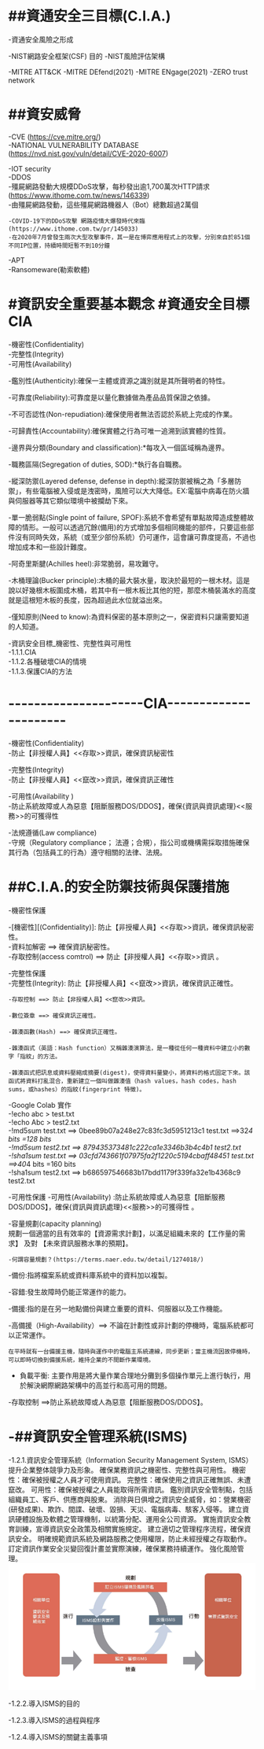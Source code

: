 ##資通安全三目標(C.I.A.)
======
-資通安全風險之形成

-NIST網路安全框架(CSF)
   目的
-NIST風險評估架構

-MITRE ATT&CK
-MITRE DEfend(2021)
-MITRE ENgage(2021)
-ZERO trust network




##資安威脅  
=======
-CVE (https://cve.mitre.org/)  
-NATIONAL VULNERABILITY DATABASE (https://nvd.nist.gov/vuln/detail/CVE-2020-6007)  


-IOT security  
-DDOS  
    -殭屍網路發動大規模DDoS攻擊，每秒發出逾1,700萬次HTTP請求 (https://www.ithome.com.tw/news/146339)  
    -由殭屍網路發動，這些殭屍網路機器人（Bot）總數超過2萬個  
     
    -COVID-19下的DDoS攻擊 網路疫情大爆發時代來臨(https://www.ithome.com.tw/pr/145033)  
    -在2020年7月曾發生兩次大型攻擊事件，其一是在博弈應用程式上的攻擊，分別來自於851個不同IP位置，持續時間短暫不到10分鐘  
 
    
  
-APT  
-Ransomeware(勒索軟體)  



#資訊安全重要基本觀念  #資通安全目標CIA  
======
-機密性(Confidentiality)  
-完整性(Integrity)  
-可用性(Availability)  

-鑑別性(Authenticity):確保一主體或資源之識別就是其所聲明者的特性。  

-可靠度(Reliability):可靠度是以量化數據做為產品品質保證之依據。

-不可否認性(Non-repudiation):確保使用者無法否認於系統上完成的作業。

-可歸責性(Accountability):確保實體之行為可唯一追溯到該實體的性質。  

-邊界與分類(Boundary and classification):*每攻入一個區域稱為邊界。    

-職務區隔(Segregation of duties, SOD):*執行各自職務。  

-縱深防禦(Layered defense, defense in depth):縱深防禦被稱之為「多層防禦」，有些電腦被入侵或是洩密時，風險可以大大降低。EX:電腦中病毒在防火牆與伺服器等其它類似環境中被攔劫下來。  

-單一脆弱點(Single point of failure, SPOF):系統不會希望有單點故障造成整體故障的情形。一般可以透過冗餘(備用)的方式增加多個相同機能的部件，只要這些部件沒有同時失效，系統（或至少部份系統）仍可運作，這會讓可靠度提高，不過也增加成本和一些設計難度。

-阿奇里斯腱(Achilles heel):非常脆弱，易攻難守。

-木桶理論(Bucker principle):木桶的最大裝水量，取決於最短的一根木材。這是說以好幾根木板圍成木桶，若其中有一根木板比其他的短，那麼木桶裝滿水的高度就是這根短木板的長度，因為超過此水位就溢出來。  

-僅知原則(Need to know):為資料保密的基本原則之一，保密資料只讓需要知道的人知道。  

-資訊安全目標_機密性、完整性與可用性  
   -1.1.1.CIA  
   -1.1.2.各種破壞CIA的情境  
   -1.1.3.保護CIA的方法  
   
---------------------CIA----------------------  
====
-機密性(Confidentiality)  
-防止【非授權人員】<<存取>>資訊，確保資訊秘密性  

-完整性(Integrity)  
-防止【非授權人員】<<竄改>>資訊，確保資訊正確性  

-可用性(Availability )  
-防止系統故障或人為惡意【阻斷服務DOS/DDOS】，確保{資訊與資訊處理}<<服務>>的可獲得性  

-法規遵循(Law compliance)  
-守規（Regulatory compliance； 法遵；合規），指公司或機構需採取措施確保其行為（包括員工的行為）遵守相關的法律、法規。  
   

##C.I.A.的安全防禦技術與保護措施  
====
-機密性保護  

-[機密性][(Confidentiality)]: 防止【非授權人員】<<存取>>資訊，確保資訊秘密性。    
-資料加解密 ==> 確保資訊秘密性。    
-存取控制(access comtrol) ==> 防止【非授權人員】<<存取>>資訊 。   

-完整性保護  
  -完整性(Integrity): 防止【非授權人員】<<竄改>>資訊，確保資訊正確性。
  
    -存取控制 ==> 防止【非授權人員】<<竄改>>資訊。    
    
    -數位簽章 ==> 確保資訊正確性。    
    
    -雜湊函數(Hash) ==> 確保資訊正確性。    
    
    -雜湊函式（英語：Hash function）又稱雜湊演算法，是一種從任何一種資料中建立小的數字「指紋」的方法。  
    
    -雜湊函式把訊息或資料壓縮成摘要(digest)，使得資料量變小，將資料的格式固定下來。該函式將資料打亂混合，重新建立一個叫做雜湊值（hash values，hash codes，hash sums，或hashes）的指紋(fingerprint 特徵)。  
    
-Google Colab 實作  
  -!echo abc > test.txt  
  -!echo Abc > test2.txt  
  -!md5sum test.txt  ==> 0bee89b07a248e27c83fc3d5951213c1  test.txt  ==>32*4 bits =128 bits  
  -!md5sum test2.txt ==> 879435373481c222ca1e3346b3b4c4b1  test2.txt  
  -!sha1sum test.txt ==> 03cfd743661f07975fa2f1220c5194cbaff48451  test.txt ==>40*4 bits =160 bits  
  -!sha1sum test2.txt ==> b686597546683b17bdd1179f339fa32e1b4368c9  test2.txt  
 

-可用性保護
  -可用性(Availability) :防止系統故障或人為惡意【阻斷服務DOS/DDOS】，確保{資訊與資訊處理}<<服務>>的可獲得性  。 
  
  -容量規劃(capacity planning)  
    規劃一個適當的且有效率的【資源需求計劃】，以滿足組織未來的【工作量的需求】 及對 【未來資訊服務水準的預期】。
    
    -何謂容量規劃？(https://terms.naer.edu.tw/detail/1274018/)  
  -備份:指將檔案系統或資料庫系統中的資料加以複製。  
  
  -容錯:發生故障時仍能正常運作的能力。  
 
  -備援:指的是在另一地點備份與建立重要的資料、伺服器以及工作機能。  
  
  -高備援（High-Availability）==> 不論在計劃性或非計劃的停機時，電腦系統都可以正常運作。  
  
    在平時就有一台備援主機，隨時與運作中的電腦主系統連線，同步更新；當主機流因故停機時，可以即時切換到備援系統，維持企業的不間斷作業環境。  
    
  - 負載平衡: 主要作用是將大量作業合理地分攤到多個操作單元上進行執行，用於解決網際網路架構中的高並行和高可用的問題。  
   
  -存取控制 ==>防止系統故障或人為惡意【阻斷服務DOS/DDOS】。
  
  
  -##資訊安全管理系統(ISMS)    
  ===
   -1.2.1.資訊安全管理系統（Information Security Management System, ISMS）  
      提升企業整体競爭力及形象。
      確保業務資訊之機密性、完整性與可用性。
      機密性：確保被授權之人員才可使用資訊。
      完整性：確保使用之資訊正確無誤、未遭竄改。
      可用性：確保被授權之人員能取得所需資訊。
      鑑別資訊安全管制點，包括組織員工、客戶、供應商與股東。
      消除與日俱增之資訊安全威脅，如：營業機密(研發成果)、欺詐、間諜、破壞、毀損、天災、電腦病毒、駭客入侵等。
      建立資訊硬體設施及軟體之管理機制，以統籌分配、運用全公司資源。
      實施資訊安全教育訓練，宣導資訊安全政策及相關實施規定。
      建立適切之管理程序流程，確保資訊安全。
      明確規範資訊系統及網路服務之使用權限，防止未經授權之存取動作。
      訂定資訊作業安全災變回復計畫並實際演練，確保業務持續運作。
      強化風險管理。
   ![擷取](https://github.com/j27554212/iPAS/blob/main/%E6%93%B7%E5%8F%96.PNG)
   
   -1.2.2.導入ISMS的目的    
   
   -1.2.3.導入ISMS的過程與程序    
   
   -1.2.4.導入ISMS的關鍵主義事項    
   
   
